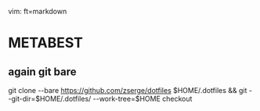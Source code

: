 vim: ft=markdown


METABEST
=====

again git bare
-----

git clone --bare https://github.com/zserge/dotfiles $HOME/.dotfiles && git --git-dir=$HOME/.dotfiles/ --work-tree=$HOME checkout

